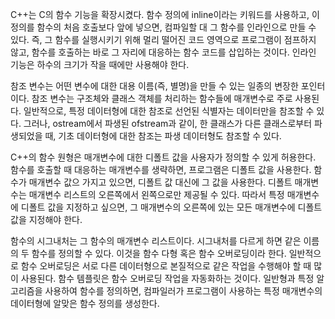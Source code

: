 C++는 C의 함수 기능을 확장시켰다. 함수 정의에 inline이라는 키워드를 사용하고, 이 정의를 함수의 처음 호출보다 앞에 넣으면, 컴파일할 대 그 함수를 인라인으로 만들 수 있다. 즉, 그 함수를 실행시키기 위해 멀리 떨어진 코드 영역으로 프로그램이 점프하지 않고, 함수를 호출하는 바로 그 자리에 대응하는 함수 코드를 삽입하는 것이다. 인라인 기능은 하수의 크기가 작을 때에만 사용해야 한다.

참조 변수는 어떤 변수에 대한 대용 이름(즉, 별명)을 만들 수 있는 일종의 변장한 포인터이다. 참조 변수는 구조체와 클래스 객체를 처리하는 함수들에 매개변수로 주로 사용된다. 일반적으로, 특정 데이터형에 대한 참조로 선언된 식별자는 데이터만을 참조할 수 있다. 그러나, ostream에서 파생된 ofstream과 같이, 한 클래스가 다른 클래스로부터 파생되었을 때, 기초 데이터형에 대한 참조는 파생 데이터형도 참조할 수 있다.

C++의 함수 원형은 매개변수에 대한 디폴트 값을 사용자가 정의할 수 있게 허용한다. 함수를 호출할 때 대응하는 매개변수를 생략하면, 프로그램은 디폴트 값을 사용한다. 함수가 매개변수 값으 가지고 있으면, 디폴트 값 대신에 그 값을 사용한다. 디폴트 매개변수는 매개변수 리스트의 오른쪽에서 왼쪽으로만 제공될 수 있다. 따라서 특정 매개변수에 디폴트 값을 지정하고 싶으면, 그 매개변수의 오른쪽에 있는 모든 매개변수에 디폴트 값을 지정해야 한다.

함수의 시그내처는 그 함수의 매개변수 리스트이다. 시그내처를 다르게 하면 같은 이름의 두 함수를 정의할 수 있다. 이것을 함수 다형 혹은 함수 오버로딩이라 한다. 일반적으로 함수 오버로딩은 서로 다른 데이터형으로 본질적으로 같은 작업을 수행해야 할 때 많이 사용된다. 함수 템플릿은 함수 오버로딩 작업을 자동화하는 것이다. 일반형과 특정 알고리즘을 사용하여 함수를 정의하면, 컴파일러가 프로그램이 사용하는 특정 매개변수의 데이터형에 알맞은 함수 정의를 생성한다.